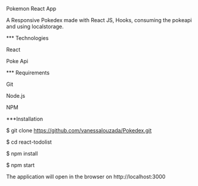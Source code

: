 Pokemon React App

A Responsive Pokedex made with React JS, Hooks, consuming the pokeapi and using localstorage.

*** Technologies


React

Poke Api

*** Requirements


Git

Node.js

NPM


***Installation

$ git clone https://github.com/vanessalouzada/Pokedex.git

$ cd react-todolist

$ npm install

$ npm start

The application will open in the browser on http://localhost:3000
